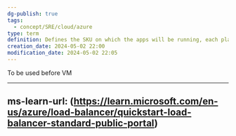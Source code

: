```yaml
---
dg-publish: true
tags:
  - concept/SRE/cloud/azure
type: term
definition: Defines the SKU on which the apps will be running, each plan belongs to one region
creation_date: 2024-05-02 22:00
modification_date: 2024-05-02 22:05
---
```


To be used before VM 

---
ms-learn-url: (https://learn.microsoft.com/en-us/azure/load-balancer/quickstart-load-balancer-standard-public-portal)
---

